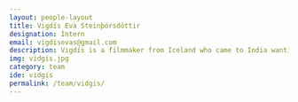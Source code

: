 ```yaml
---
layout: people-layout
title: Vigdís Eva Steinþórsdóttir
designation: Intern
email: vigdisevas@gmail.com
description: Vigdís is a filmmaker from Iceland who came to India wanting to do something purposeful. She is currently working on a video project for Fields of View. When she is not worrying about the state of our planet, she likes to go hiking, do yoga, watch movies/TV shows and explore new places.
img: vidgis.jpg
category: team
ide: vidgis
permalink: /team/vidgis/
---
```


